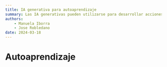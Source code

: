 ```yaml
--- 
title: IA generativa para autoaprendizaje
summary: Las IA generativas pueden utilizarse para desarrollar acciones autoformativas que incrementen las competencias de manera autónoma. En el ámbito académico y educativo hay que gestionar el problema del plágio.
authors:
    - Manuela Iborra
    - Jose Robledano
date: 2024-03-18
---
```

# Autoaprendizaje
